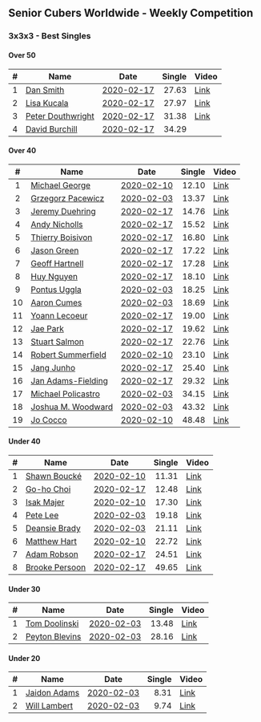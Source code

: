 ## Senior Cubers Worldwide - Weekly Competition
### 3x3x3 - Best Singles

#### Over 50

| # | Name | Date | Single | Video |
| :--: | -- | :--: | --: | -- |
| 1 |[Dan Smith](../persons/dan_smith.md) |[2020-02-17](2020-02-17.md) |27.63 | [Link](https://www.facebook.com/events/616423959107229/permalink/618093752273583/) |
| 2 |[Lisa Kucala](../persons/lisa_kucala.md) |[2020-02-17](2020-02-17.md) |27.97 | [Link](https://www.facebook.com/events/616423959107229/permalink/617792025637089/) |
| 3 |[Peter Douthwright](../persons/peter_douthwright.md) |[2020-02-17](2020-02-17.md) |31.38 | [Link](https://www.facebook.com/groups/1604105099735401/permalink/2143098975836008/) |
| 4 |[David Burchill](../persons/david_burchill.md) |[2020-02-17](2020-02-17.md) |34.29 | |

#### Over 40

| # | Name | Date | Single | Video |
| :--: | -- | :--: | --: | -- |
| 1 |[Michael George](../persons/michael_george.md) |[2020-02-10](2020-02-10.md) |12.10 | [Link](https://www.facebook.com/michael.george.545/videos/10212925298047536/) |
| 2 |[Grzegorz Pacewicz](../persons/grzegorz_pacewicz.md) |[2020-02-03](2020-02-03.md) |13.37 | [Link](https://www.facebook.com/grzegorz.pacewicz/videos/2843577535688602/) |
| 3 |[Jeremy Duehring](../persons/jeremy_duehring.md) |[2020-02-17](2020-02-17.md) |14.76 | [Link](https://www.facebook.com/events/616423959107229/permalink/618639688885656/) |
| 4 |[Andy Nicholls](../persons/andy_nicholls.md) |[2020-02-17](2020-02-17.md) |15.52 | [Link](https://www.facebook.com/events/616423959107229/permalink/617120695704222/) |
| 5 |[Thierry Boisivon](../persons/thierry_boisivon.md) |[2020-02-17](2020-02-17.md) |16.80 | [Link](https://www.facebook.com/events/616423959107229/permalink/621136361969322/) |
| 6 |[Jason Green](../persons/jason_green.md) |[2020-02-17](2020-02-17.md) |17.22 | [Link](https://www.facebook.com/events/616423959107229/permalink/621424961940462/) |
| 7 |[Geoff Hartnell](../persons/geoff_hartnell.md) |[2020-02-17](2020-02-17.md) |17.28 | [Link](https://www.facebook.com/events/616423959107229/permalink/620592918690333/) |
| 8 |[Huy Nguyen](../persons/huy_nguyen.md) |[2020-02-17](2020-02-17.md) |18.10 | [Link](https://www.facebook.com/events/616423959107229/permalink/617548025661489/) |
| 9 |[Pontus Uggla](../persons/pontus_uggla.md) |[2020-02-03](2020-02-03.md) |18.25 | [Link](https://www.facebook.com/pontusuggla/videos/10156642116836576/) |
| 10 |[Aaron Cumes](../persons/aaron_cumes.md) |[2020-02-03](2020-02-03.md) |18.69 | [Link](https://www.facebook.com/roncumez/videos/10157973003656399/) |
| 11 |[Yoann Lecoeur](../persons/yoann_lecoeur.md) |[2020-02-17](2020-02-17.md) |19.00 | [Link](https://www.facebook.com/events/616423959107229/permalink/616850075731284/) |
| 12 |[Jae Park](../persons/jae_park.md) |[2020-02-17](2020-02-17.md) |19.62 | [Link](https://www.facebook.com/events/616423959107229/permalink/616661212416837/) |
| 13 |[Stuart Salmon](../persons/stuart_salmon.md) |[2020-02-17](2020-02-17.md) |22.76 | [Link](https://www.facebook.com/events/616423959107229/permalink/621286958620929/) |
| 14 |[Robert Summerfield](../persons/robert_summerfield.md) |[2020-02-10](2020-02-10.md) |23.10 | [Link](https://www.facebook.com/rob.summerfield.33/videos/10157696250581071/) |
| 15 |[Jang Junho](../persons/jang_junho.md) |[2020-02-17](2020-02-17.md) |25.40 | [Link](https://www.facebook.com/events/616423959107229/permalink/618758058873819/) |
| 16 |[Jan Adams-Fielding](../persons/jan_adams-fielding.md) |[2020-02-17](2020-02-17.md) |29.32 | [Link](https://www.facebook.com/events/616423959107229/permalink/620581805358111/) |
| 17 |[Michael Policastro](../persons/michael_policastro.md) |[2020-02-03](2020-02-03.md) |34.15 | [Link](https://www.facebook.com/100008831955388/videos/2261201300850913/) |
| 18 |[Joshua M. Woodward](../persons/joshua_m._woodward.md) |[2020-02-03](2020-02-03.md) |43.32 | [Link](https://www.facebook.com/joshua.m.woodward.9/videos/10157583486955342/) |
| 19 |[Jo Cocco](../persons/jo_cocco.md) |[2020-02-10](2020-02-10.md) |48.48 | [Link](https://www.facebook.com/JoCocco/videos/10156810258257109/) |

#### Under 40

| # | Name | Date | Single | Video |
| :--: | -- | :--: | --: | -- |
| 1 |[Shawn Boucké](../persons/shawn_boucke.md) |[2020-02-10](2020-02-10.md) |11.31 | [Link](https://www.facebook.com/ShawnBoucke/videos/3054435071234922/) |
| 2 |[Go-ho Choi](../persons/go-ho_choi.md) |[2020-02-17](2020-02-17.md) |12.48 | [Link](https://www.facebook.com/events/616423959107229/permalink/617133012369657/) |
| 3 |[Isak Majer](../persons/isak_majer.md) |[2020-02-10](2020-02-10.md) |17.30 | [Link](https://www.facebook.com/groups/1604105099735401/permalink/2137726009706638/) |
| 4 |[Pete Lee](../persons/pete_lee.md) |[2020-02-03](2020-02-03.md) |19.18 | [Link](https://www.facebook.com/pete.lee.9003/videos/2491606100949864/) |
| 5 |[Deansie Brady](../persons/deansie_brady.md) |[2020-02-03](2020-02-03.md) |21.11 | [Link](https://www.facebook.com/Magnacube.askme/videos/1047021635647834/) |
| 6 |[Matthew Hart](../persons/matthew_hart.md) |[2020-02-10](2020-02-10.md) |22.72 | [Link](https://www.facebook.com/bazosoft/videos/10221648844229649/) |
| 7 |[Adam Robson](../persons/adam_robson.md) |[2020-02-17](2020-02-17.md) |24.51 | [Link](https://www.facebook.com/events/616423959107229/permalink/617588112324147/) |
| 8 |[Brooke Persoon](../persons/brooke_persoon.md) |[2020-02-17](2020-02-17.md) |49.65 | [Link](https://www.facebook.com/events/616423959107229/permalink/621392298610395/) |

#### Under 30

| # | Name | Date | Single | Video |
| :--: | -- | :--: | --: | -- |
| 1 |[Tom Doolinski](../persons/tom_doolinski.md) |[2020-02-03](2020-02-03.md) |13.48 | [Link](https://www.facebook.com/tom.dooley.35175/videos/1479385075550710/) |
| 2 |[Peyton Blevins](../persons/peyton_blevins.md) |[2020-02-03](2020-02-03.md) |28.16 | [Link](https://www.facebook.com/TheNewProcess/videos/3093917170665620/) |

#### Under 20

| # | Name | Date | Single | Video |
| :--: | -- | :--: | --: | -- |
| 1 |[Jaidon Adams](../persons/jaidon_adams.md) |[2020-02-03](2020-02-03.md) |8.31 | [Link](https://www.facebook.com/jaidon.adams.1/videos/2562434104083122/) |
| 2 |[Will Lambert](../persons/will_lambert.md) |[2020-02-03](2020-02-03.md) |9.74 | [Link](https://www.facebook.com/Willislwynlambert/videos/10221470476215884/) |

